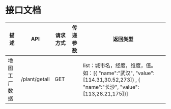 # 接口文档

| 描述 | API | 请求方式 | 传递参数 | 返回类型 |
| ---- | --- | ------- | -------- | -------- |
| 地图工厂数据 | /plant/getall | GET | | list：城市名，经度，维度，值。如：[{ "name":"武汉", "value":[114.31,30.52,273]} , { "name":"长沙", "value":[113,28.21,175]}] |